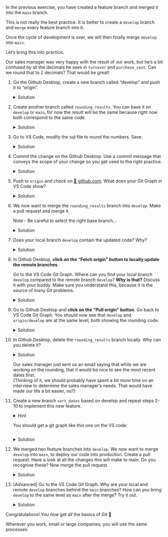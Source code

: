 <div role="tabpanel" class="tab-pane active" id="exercise-solution">
<div id="exercice-content" class="px-5 py-3">


<p>In the previous exercise, you have created a feature branch and merged it into the <code>main</code> branch.</p>

<p>This is not really the best practice. It is better to create a <code>develop</code> branch and <code>merge</code> every feature branch into it.</p>

<p>Once the cycle of development is over, we will then finally merge <code>develop</code> into <code>main</code>.</p>

<p>Let’s bring this into practice.</p>

<p>Our sales manager was very happy with the result of our work, but he’s a bit confused by all the decimals he sees in <code>turnover</code> and <code>purchase_cost</code>. Can we round that to 2 decimals? That would be great!</p>

<ol>
<li>
<p>On the Github Desktop, create a new branch called “develop” and push it to “origin”.</p>

<details>
<summary>Solution</summary>

<p><img src="https://wagon-public-assets.s3.eu-west-3.amazonaws.com/04-Data-Collection/05-Intro-To-Git-And-Versioning/06-Working-With-Branches-asset-1-Screenshot_2023-09-21_at_16.35.09.png" alt=""></p>

</details>
</li>
<li>
<p>Create another branch called <code>rounding_results</code>. You can base it on <code>develop</code> or&nbsp;<code>main</code>, for now the result will be the same because right now both correspond to the same code.</p>

<details>
<summary>Solution</summary>

<p><img src="https://wagon-public-assets.s3.eu-west-3.amazonaws.com/04-Data-Collection/05-Intro-To-Git-And-Versioning/06-Working-With-Branches-asset-2-Screenshot_2023-09-21_at_16.36.54.png" alt=""></p>

</details>
</li>
<li>
<p>Go to VS Code, modify the sql file to round the numbers. Save.</p>

<details>
<summary>Solution</summary>

<p><img src="https://wagon-public-assets.s3.eu-west-3.amazonaws.com/04-Data-Collection/05-Intro-To-Git-And-Versioning/06-Working-With-Branches-asset-3-Screenshot_2023-09-21_at_16.38.16.png" alt=""></p>

</details>
</li>
<li>
<p>Commit the change on the Github Desktop. Use a commit message that conveys the scope of your change so you get used to the right practice.</p>

<details>
<summary>Solution</summary>

<p><img src="https://wagon-public-assets.s3.eu-west-3.amazonaws.com/04-Data-Collection/05-Intro-To-Git-And-Versioning/06-Working-With-Branches-asset-4-Screenshot_2023-09-21_at_16.39.17.png" alt=""></p>

</details>
</li>
<li>
<p>Push to <code>origin</code> and check on&nbsp;<a href="http://github.com/" target="_blank">🔗 github.com</a>. What does your Git Graph in VS Code show?</p>

<details>
<summary>Solution</summary>

<p><img src="https://wagon-public-assets.s3.eu-west-3.amazonaws.com/04-Data-Collection/05-Intro-To-Git-And-Versioning/06-Working-With-Branches-asset-5-Screenshot_2023-09-21_at_16.42.12.png" alt=""></p>

<p><a href="http://github.com/" target="_blank">github.com</a>:
<img src="https://wagon-public-assets.s3.eu-west-3.amazonaws.com/04-Data-Collection/05-Intro-To-Git-And-Versioning/06-Working-With-Branches-asset-6-Screenshot_2023-09-21_at_16.43.31.png" alt=""></p>

</details>
</li>
<li>
<p>We now want to merge the <code>rounding_results</code> branch into <code>develop</code>. Make a pull request and merge it.</p>

<p>Note -&nbsp;Be careful to select the right base branch…</p>

<details>
<summary>Solution</summary>

<p><img src="https://wagon-public-assets.s3.eu-west-3.amazonaws.com/04-Data-Collection/05-Intro-To-Git-And-Versioning/06-Working-With-Branches-asset-7-Screenshot_2023-09-21_at_16.46.30.png" alt=""></p>

<p><img src="https://wagon-public-assets.s3.eu-west-3.amazonaws.com/04-Data-Collection/05-Intro-To-Git-And-Versioning/06-Working-With-Branches-asset-8-Screenshot_2023-09-21_at_16.47.17.png" alt=""></p>

<p><img src="https://wagon-public-assets.s3.eu-west-3.amazonaws.com/04-Data-Collection/05-Intro-To-Git-And-Versioning/06-Working-With-Branches-asset-9-Screenshot_2023-09-21_at_16.47.57.png" alt=""></p>

</details>
</li>
<li>
<p>Does your local branch <code>develop</code> contain the updated code? Why?</p>

<details>
<summary>Solution</summary>

<p>No the sql file of the local branch develop doesn’t include the rounding. This is because we didn’t pull anything from remote. For now, locally, the <code>rounding_results</code> branch has not been merged into <code>develop</code>.</p>
</details>
</li>
<li>
<p>In Github Desktop,&nbsp;<strong>click on the “Fetch origin” button to locally update the remote branches</strong>.</p>

<p>Go to the VS Code Git Graph. Where can you find your local branch <code>develop</code> compared to the remote branch <code>develop</code>?&nbsp;<strong>Why is that?</strong> Discuss it with your buddy. Make sure you understand this, because it is the source of many Git problems.</p>

<details>
<summary>Solution</summary>

<p><img src="https://wagon-public-assets.s3.eu-west-3.amazonaws.com/04-Data-Collection/05-Intro-To-Git-And-Versioning/06-Working-With-Branches-asset-10-Screenshot_2023-09-21_at_16.50.17.png" alt=""></p>

<p>The local branch <code>develop</code> is behind the remote branch <code>origin/develop</code>.
It’s because locally the merge has not been done yet. To do so, we need to pull origin first in Github Desktop.</p>

</details>
</li>
<li>
<p>Go to Github Desktop and <strong>click on the “Pull origin” button</strong>. Go back to VS Code Git Graph. You should now see that <code>develop</code> and <code>origin/develop</code> are at the same level, both showing the rounding code.</p>

<details>
<summary>Solution</summary>

<p><img src="https://wagon-public-assets.s3.eu-west-3.amazonaws.com/04-Data-Collection/05-Intro-To-Git-And-Versioning/06-Working-With-Branches-asset-11-Screenshot_2023-09-21_at_16.52.06.png" alt=""></p>

</details>
</li>
<li>
<p>In Github Desktop, delete the <code>rounding_results</code> branch locally. Why can you delete it?</p>

<details>
<summary>Solution</summary>

<p><img src="https://wagon-public-assets.s3.eu-west-3.amazonaws.com/04-Data-Collection/05-Intro-To-Git-And-Versioning/06-Working-With-Branches-asset-12-Screenshot_2023-09-21_at_16.53.33.png" alt=""></p>

</details>

<p>Our sales manager just sent us an email saying that while we are working on the rounding, that it would be nice to see the most recent dates first. <br>
(Thinking of it, we should probably have spent a bit more time on an interview to determine the sales manager’s needs. That would have made our life a bit easier, no?)</p>
</li>
<li>
<p>Create a new branch <code>sort_dates</code> based on develop and repeat steps 2-10 to implement this new feature.</p>

<details>
<summary>Hint</summary>

<p>Create a pull request on “develop” and not <code>master</code></p>
</details>

<p>You should get a git graph like this one on the VS code:</p>

<p><img src="https://wagon-public-assets.s3.eu-west-3.amazonaws.com/04-Data-Collection/05-Intro-To-Git-And-Versioning/06-Working-With-Branches-asset-13-Screenshot_2023-09-21_at_17.01.49.png" alt=""></p>

<details>
<summary>Solution</summary>

<ul>
<li>In GitHub Desktop, create <code>sort_dates</code> branch</li>
<li>Modify the sql file by adding <code>DESC</code> to the <code>ORDER BY</code> clause.</li>
</ul>

<p><img src="https://wagon-public-assets.s3.eu-west-3.amazonaws.com/04-Data-Collection/05-Intro-To-Git-And-Versioning/06-Working-With-Branches-asset-14-Screenshot_2023-09-21_at_16.56.22.png" alt=""></p>

<ul>
<li>Commit changes</li>
</ul>

<p><img src="https://wagon-public-assets.s3.eu-west-3.amazonaws.com/04-Data-Collection/05-Intro-To-Git-And-Versioning/06-Working-With-Branches-asset-15-Screenshot_2023-09-21_at_16.57.22.png" alt=""></p>

<ul>
<li>Publish branch to origin</li>
<li>
<p>Create pull request on develop
<img src="https://wagon-public-assets.s3.eu-west-3.amazonaws.com/04-Data-Collection/05-Intro-To-Git-And-Versioning/06-Working-With-Branches-asset-16-Screenshot_2023-09-21_at_16.58.54.png" alt=""></p>
</li>
<li>Merge pull request</li>
<li>From Github Desktop, Fetch and Pull origin</li>
<li>Delete <code>sort_dates</code> locally</li>
<li>Go to VS Code Git Graph and verify</li>
</ul>
</details>
</li>
<li>
<p>We merged two feature branches into <code>develop</code>. We now want to merge <code>develop</code> into&nbsp;<code>main</code>, to deploy our code into production. Create a pull request. Have a look at all the changes this will make to main. Do you recognise these? Now merge the pull request.</p>

<details>
<summary>Solution</summary>

<p><img src="https://wagon-public-assets.s3.eu-west-3.amazonaws.com/04-Data-Collection/05-Intro-To-Git-And-Versioning/06-Working-With-Branches-asset-17-Screenshot_2023-09-21_at_17.10.52.png" alt=""></p>

<p><img src="https://wagon-public-assets.s3.eu-west-3.amazonaws.com/04-Data-Collection/05-Intro-To-Git-And-Versioning/06-Working-With-Branches-asset-18-Screenshot_2023-09-21_at_17.12.47.png" alt=""></p>

</details>
</li>
<li>
<p>[Advanced] Go to the VS Code Git Graph. Why are your local and remote <code>develop</code> branches behind the&nbsp;<code>main</code>&nbsp;branches? How can you bring <code>develop</code> to the same level as&nbsp;<code>main</code>&nbsp;after the merge? Try it out.</p>

<details>
<summary>Solution</summary>

<p>We just merged <code>develop</code> into <code>main</code>. <code>main</code> is then ahead of <code>develop</code>. To bring back develop at the same level as master, we need to merge <code>main</code> into <code>develop</code>.
<img src="https://wagon-public-assets.s3.eu-west-3.amazonaws.com/04-Data-Collection/05-Intro-To-Git-And-Versioning/06-Working-With-Branches-asset-19-Screenshot_2023-09-21_at_17.18.08.png" alt=""></p>

<p><img src="https://wagon-public-assets.s3.eu-west-3.amazonaws.com/04-Data-Collection/05-Intro-To-Git-And-Versioning/06-Working-With-Branches-asset-20-Screenshot_2023-09-21_at_17.18.30.png" alt=""></p>

<p><img src="https://wagon-public-assets.s3.eu-west-3.amazonaws.com/04-Data-Collection/05-Intro-To-Git-And-Versioning/06-Working-With-Branches-asset-21-Screenshot_2023-09-21_at_17.19.26.png" alt=""></p>

<p>After the final merge, you should get in your git graph a similar graph to this one:
<img src="https://wagon-public-assets.s3.eu-west-3.amazonaws.com/04-Data-Collection/05-Intro-To-Git-And-Versioning/06-Working-With-Branches-asset-22-Screenshot_2023-09-21_at_17.19.57.png" alt=""></p>

<p>Local and remote branches master and develop are at the top. We can iterate the process and launch a new cycle of features development!</p>
</details>
</li>
</ol>

<p>Congratulations! You now get all the basics of Git 🎉</p>

<p>Wherever you work, small or large companies, you will use the same processes.</p>


</div>
</div>
